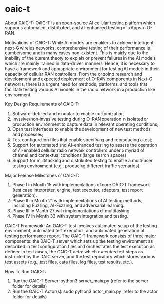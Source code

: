 # oaic-t
About OAIC-T: OAIC-T is an open-source AI cellular testing platform which supports automated, distributed, and AI-enhanced testing of xApps in O-RAN. 

Motivations of OAIC-T: While AI models are enablers to achieve intelligent next-G wireles networks, comprehensive testing of their performance is cumbersome and in many cases non-existent. This is mainly due to the inability of the current theory to explain or prevent failures in the AI models which are mainly trained in data-driven manners. Hence, it is necessary to have a framework and appropriate environment for testing AI models in their capacity of cellular RAN controllers. From the ongoing research and development and expected deployment of O-RAN components in Next-G networks, there is a urgent need for methods, platforms, and tools that facilitate testing various AI models in the radio network in a production like environment.

Key Design Requirements of OAIC-T: 
1. Software-defined and modular to enable customization;
2. Invasive/non-invasive testing during O-RAN operation in isolated or production environment to capture data in relevant operating conditions;
3. Open test interfaces to enable the development of new test methods and processes;
4. Test configuration files that enable specifying and reproducing a test;
5. Support for automated and AI-enhanced testing to assess the operation of AI-enabled cellular radio network controllers under a myriad of channel and contextual conditions (large search spaces)
6. Support for multitasking and distributed testing to enable a multi-user testing environment (e.g., producing different traffic scenarios)

Major Release Milestones of OAIC-T:
1. Phase I in Month 15 with implementations of core OAIC-T framework (test case interpreter, engine, test executor, adapters, test report generation).	
2. Phase II in Month 21 with implementations of AI testing methods, including Fuzzing, AI-Fuzzing, and adversarial learning.
3. Phase III in Month 27 with implementations of multitasking.
4. Phase IV in Month 33 with system integration and testing.

OAIC-T Framework: An OAIC-T test involves automated setup of the testing environment, automated test execution, and automated generation of testing performance report. The OAIC-T framework consists of three major components: the OAIC-T server which sets up the testing environment as described in test configuration files and orchestrates the test execution as defined in test cases, the OAIC-T actor which executes test steps as instructed by the OAIC server, and the test repository which stores various test assets (e.g., test files, data files, log files, test results, etc.). 

How To Run OAIC-T:
1. Run the OAIC-T Server: python3 server_main.py (refer to the server folder for details)
2. Run the OAIC-T Actor(s): sudo python3 actor_main.py (refer to the actor folder for details)



